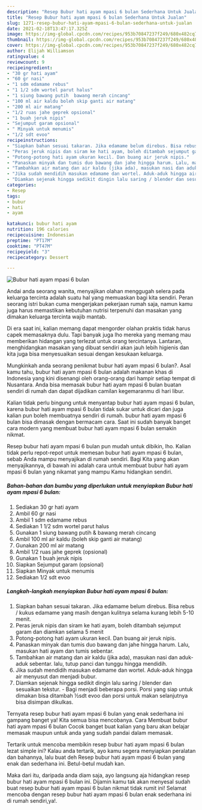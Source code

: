 ```yaml
---
description: "Resep Bubur hati ayam mpasi 6 bulan Sederhana Untuk Jualan"
title: "Resep Bubur hati ayam mpasi 6 bulan Sederhana Untuk Jualan"
slug: 1271-resep-bubur-hati-ayam-mpasi-6-bulan-sederhana-untuk-jualan
date: 2021-02-18T13:47:17.325Z
image: https://img-global.cpcdn.com/recipes/953b70847237f249/680x482cq70/bubur-hati-ayam-mpasi-6-bulan-foto-resep-utama.jpg
thumbnail: https://img-global.cpcdn.com/recipes/953b70847237f249/680x482cq70/bubur-hati-ayam-mpasi-6-bulan-foto-resep-utama.jpg
cover: https://img-global.cpcdn.com/recipes/953b70847237f249/680x482cq70/bubur-hati-ayam-mpasi-6-bulan-foto-resep-utama.jpg
author: Elijah Williamson
ratingvalue: 4
reviewcount: 9
recipeingredient:
- "30 gr hati ayam"
- "60 gr nasi"
- "1 sdm edamame rebus"
- "1 1/2 sdm wortel parut halus"
- "1 siung bawang putih  bawang merah cincang"
- "100 ml air kaldu boleh skip ganti air matang"
- "200 ml air matang"
- "1/2 ruas jahe geprek opsional"
- "1 buah jeruk nipis"
- "Sejumput garam opsional"
- " Minyak untuk menumis"
- "1/2 sdt evoo"
recipeinstructions:
- "Siapkan bahan sesuai takaran. Jika edamame belum direbus. Bisa rebus / kukus edamame yang masih dengan kulitnya selama kurang lebih 5-10 menit."
- "Peras jeruk nipis dan siram ke hati ayam, boleh ditambah sejumput garam dan diamkan selama 5 menit"
- "Potong-potong hati ayam ukuran kecil. Dan buang air jeruk nipis."
- "Panaskan minyak dan tumis duo bawang dan jahe hingga harum. Lalu, masukan hati ayam dan tumis sebentar."
- "Tambahkan air matang dan air kaldu (jika ada), masukan nasi dan aduk-aduk sebentar. lalu, tutup panci dan tunggu hingga mendidih."
- "Jika sudah mendidih masukan edamame dan wortel. Aduk-aduk hingga air menyusut dan menjadi bubur."
- "Diamkan sejenak hingga sedikit dingin lalu saring / blender dan sesuaikan tekstur. Bagi menjadi beberapa porsi. Porsi yang siap untuk dimakan bisa ditambah ½sdt evoo dan porsi untuk makan selanjutnya bisa disimpan dikulkas."
categories:
- Resep
tags:
- bubur
- hati
- ayam

katakunci: bubur hati ayam 
nutrition: 196 calories
recipecuisine: Indonesian
preptime: "PT17M"
cooktime: "PT47M"
recipeyield: "3"
recipecategory: Dessert

---
```



![Bubur hati ayam mpasi 6 bulan](https://img-global.cpcdn.com/recipes/953b70847237f249/680x482cq70/bubur-hati-ayam-mpasi-6-bulan-foto-resep-utama.jpg)

Andai anda seorang wanita, menyajikan olahan menggugah selera pada keluarga tercinta adalah suatu hal yang memuaskan bagi kita sendiri. Peran seorang istri bukan cuma mengerjakan pekerjaan rumah saja, namun kamu juga harus memastikan kebutuhan nutrisi terpenuhi dan masakan yang dimakan keluarga tercinta wajib mantab.

Di era  saat ini, kalian memang dapat mengorder olahan praktis tidak harus capek memasaknya dulu. Tapi banyak juga lho mereka yang memang mau memberikan hidangan yang terlezat untuk orang tercintanya. Lantaran, menghidangkan masakan yang dibuat sendiri akan jauh lebih higienis dan kita juga bisa menyesuaikan sesuai dengan kesukaan keluarga. 



Mungkinkah anda seorang penikmat bubur hati ayam mpasi 6 bulan?. Asal kamu tahu, bubur hati ayam mpasi 6 bulan adalah makanan khas di Indonesia yang kini disenangi oleh orang-orang dari hampir setiap tempat di Nusantara. Anda bisa memasak bubur hati ayam mpasi 6 bulan buatan sendiri di rumah dan dapat dijadikan camilan kegemaranmu di hari libur.

Kalian tidak perlu bingung untuk menyantap bubur hati ayam mpasi 6 bulan, karena bubur hati ayam mpasi 6 bulan tidak sukar untuk dicari dan juga kalian pun boleh membuatnya sendiri di rumah. bubur hati ayam mpasi 6 bulan bisa dimasak dengan bermacam cara. Saat ini sudah banyak banget cara modern yang membuat bubur hati ayam mpasi 6 bulan semakin nikmat.

Resep bubur hati ayam mpasi 6 bulan pun mudah untuk dibikin, lho. Kalian tidak perlu repot-repot untuk memesan bubur hati ayam mpasi 6 bulan, sebab Anda mampu menyajikan di rumah sendiri. Bagi Kita yang akan menyajikannya, di bawah ini adalah cara untuk membuat bubur hati ayam mpasi 6 bulan yang nikamat yang mampu Kamu hidangkan sendiri.

<!--inarticleads1-->

##### Bahan-bahan dan bumbu yang diperlukan untuk menyiapkan Bubur hati ayam mpasi 6 bulan:

1. Sediakan 30 gr hati ayam
1. Ambil 60 gr nasi
1. Ambil 1 sdm edamame rebus
1. Sediakan 1 1/2 sdm wortel parut halus
1. Gunakan 1 siung bawang putih &amp; bawang merah cincang
1. Ambil 100 ml air kaldu (boleh skip ganti air matang)
1. Gunakan 200 ml air matang
1. Ambil 1/2 ruas jahe geprek (opsional)
1. Gunakan 1 buah jeruk nipis
1. Siapkan Sejumput garam (opsional)
1. Siapkan  Minyak untuk menumis
1. Sediakan 1/2 sdt evoo




<!--inarticleads2-->

##### Langkah-langkah menyiapkan Bubur hati ayam mpasi 6 bulan:

1. Siapkan bahan sesuai takaran. Jika edamame belum direbus. Bisa rebus / kukus edamame yang masih dengan kulitnya selama kurang lebih 5-10 menit.
1. Peras jeruk nipis dan siram ke hati ayam, boleh ditambah sejumput garam dan diamkan selama 5 menit
1. Potong-potong hati ayam ukuran kecil. Dan buang air jeruk nipis.
1. Panaskan minyak dan tumis duo bawang dan jahe hingga harum. Lalu, masukan hati ayam dan tumis sebentar.
1. Tambahkan air matang dan air kaldu (jika ada), masukan nasi dan aduk-aduk sebentar. lalu, tutup panci dan tunggu hingga mendidih.
1. Jika sudah mendidih masukan edamame dan wortel. Aduk-aduk hingga air menyusut dan menjadi bubur.
1. Diamkan sejenak hingga sedikit dingin lalu saring / blender dan sesuaikan tekstur. - Bagi menjadi beberapa porsi. Porsi yang siap untuk dimakan bisa ditambah ½sdt evoo dan porsi untuk makan selanjutnya bisa disimpan dikulkas.




Ternyata resep bubur hati ayam mpasi 6 bulan yang enak sederhana ini gampang banget ya! Kita semua bisa mencobanya. Cara Membuat bubur hati ayam mpasi 6 bulan Cocok banget buat kalian yang baru akan belajar memasak maupun untuk anda yang sudah pandai dalam memasak.

Tertarik untuk mencoba membikin resep bubur hati ayam mpasi 6 bulan lezat simple ini? Kalau anda tertarik, ayo kamu segera menyiapkan peralatan dan bahannya, lalu buat deh Resep bubur hati ayam mpasi 6 bulan yang enak dan sederhana ini. Betul-betul mudah kan. 

Maka dari itu, daripada anda diam saja, ayo langsung aja hidangkan resep bubur hati ayam mpasi 6 bulan ini. Dijamin kamu tak akan menyesal sudah buat resep bubur hati ayam mpasi 6 bulan nikmat tidak rumit ini! Selamat mencoba dengan resep bubur hati ayam mpasi 6 bulan enak sederhana ini di rumah sendiri,ya!.

